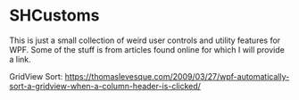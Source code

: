 # SHCustoms

This is just a small collection of weird user controls and utility features for WPF.
Some of the stuff is from articles found online for which I will provide a link.

GridView Sort:
https://thomaslevesque.com/2009/03/27/wpf-automatically-sort-a-gridview-when-a-column-header-is-clicked/
